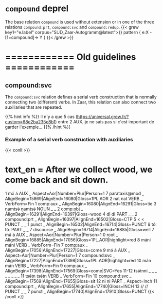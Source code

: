 # `compound` deprel

The base relation `compound` is used without extension or in one of the three relations `compound:prt`, `compound:svc` and `compound:redup`.
{{< grew key1="e.label" corpus="SUD_Zaar-Autogramm@latest">}}
pattern { e:X -[1=compound]-> Y }
{{< /grew >}}



# ============ Old guidelines ============


## compound:svc

The `compound:svc` relation defines a serial verb construction that is normally connecting two (different) verbs. In Zaar, this relation can also connect two auxiliaries that are repeated.

{{% hint info %}}
Il n'y a que 5 cas (https://universal.grew.fr/?custom=68e2ba235e8b1) entre 2 AUX, je ne sais pas si c'est important de garder l'exemple...
{{% /hint %}}

### Example of a serial verb construction with auxiliaries

{{< conll >}}
# text_en =  After we collect wood, we come back and sit down.
1	mə́	á	AUX	_	Aspect=Aor|Number=Plur|Person=1	7	parataxis@mod	_	AlignBegin=15869|AlignEnd=16080|Gloss=1PL.AOR
2	nat	nat	VERB	_	VerbForm=Fin	1	comp:aux	_	AlignBegin=16080|AlignEnd=16291|Gloss=tie
3	ŋamtsə́	ŋamtsə́	NOUN	_	_	2	comp:obj	_	AlignBegin=16291|AlignEnd=16397|Gloss=wood
4	ɗi	ɗi	PART	_	_	2	compound:prt	_	AlignBegin=16397|AlignEnd=16502|Gloss=CTP
5	<	<	PUNCT	_	_	1	punct	_	AlignBegin=16502|AlignEnd=16714|Gloss=PUNCT
6	tôː	tòː	PART	_	_	7	discourse	_	AlignBegin=16714|AlignEnd=16885|Gloss=well
7	mə́	á	AUX	_	Aspect=Aor|Number=Plur|Person=1	0	root	_	AlignBegin=16885|AlignEnd=17056|Gloss=1PL.AOR|highlight=red
8	máni	máni	VERB	_	VerbForm=Fin	7	comp:aux	_	AlignBegin=17056|AlignEnd=17227|Gloss=come
9	mə́	á	AUX	_	Aspect=Aor|Number=Plur|Person=1	7	compound:svc	_	AlignBegin=17227|AlignEnd=17398|Gloss=1PL.AOR|highlight=red
10	mán	mán	VERB	_	VerbForm=Fin	9	comp:aux	_	AlignBegin=17398|AlignEnd=17569|Gloss=come|SVC=Yes
11-12	tsə́tnni	_	_	_	_	_	_	_	_
11	tsə́tn	tsə́tn	VERB	_	VerbForm=Fin	10	compound:svc	_	AlignBegin=17569|AlignEnd=17655|Gloss=sit
12	ni	ni	PART	_	Aspect=Inch	11	compound:prt	_	AlignBegin=17655|AlignEnd=17740|Gloss=INCH
13	//	//	PUNCT	_	_	7	punct	_	AlignBegin=17740|AlignEnd=17910|Gloss=PUNCT
{{< /conll >}}
